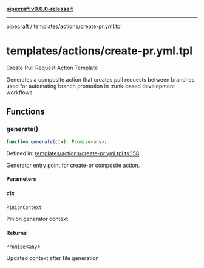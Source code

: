 [**pipecraft v0.0.0-releaseit**](../../README.md)

***

[pipecraft](../../README.md) / templates/actions/create-pr.yml.tpl

# templates/actions/create-pr.yml.tpl

Create Pull Request Action Template

Generates a composite action that creates pull requests between branches, used for
automating branch promotion in trunk-based development workflows.

## Functions

### generate()

```ts
function generate(ctx): Promise<any>;
```

Defined in: [templates/actions/create-pr.yml.tpl.ts:158](https://github.com/jamesvillarrubia/pipecraft/blob/311b4e1840ae375ec42f3c283b86b8687af74f0e/src/templates/actions/create-pr.yml.tpl.ts#L158)

Generator entry point for create-pr composite action.

#### Parameters

##### ctx

`PinionContext`

Pinion generator context

#### Returns

`Promise`\<`any`\>

Updated context after file generation
